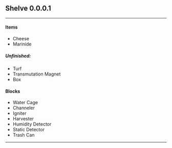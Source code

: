 ## Shelve 0.0.0.1
****
#### Items
- Cheese
- Marinide
##### Unfinished:
- Turf
- Transmutation Magnet
- Box
#### Blocks
- Water Cage
- Channeler
- Igniter
- Harvester
- Humidity Detector
- Static Detector
- Trash Can
****